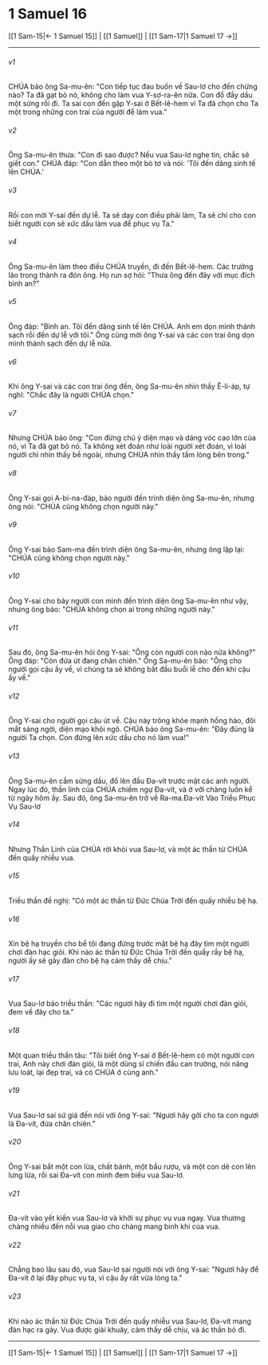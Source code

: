 # 1 Samuel 16

[[1 Sam-15|← 1 Samuel 15]] | [[1 Samuel]] | [[1 Sam-17|1 Samuel 17 →]]
***



###### v1 
CHÚA bảo ông Sa-mu-ên: "Con tiếp tục đau buồn về Sau-lơ cho đến chừng nào? Ta đã gạt bỏ nó, không cho làm vua Y-sơ-ra-ên nữa. Con đổ đầy dầu một sừng rồi đi. Ta sai con đến gặp Y-sai ở Bết-lê-hem vì Ta đã chọn cho Ta một trong những con trai của người để làm vua." 

###### v2 
Ông Sa-mu-ên thưa: "Con đi sao được? Nếu vua Sau-lơ nghe tin, chắc sẽ giết con." CHÚA đáp: "Con dẫn theo một bò tơ và nói: 'Tôi đến dâng sinh tế lên CHÚA.' 

###### v3 
Rồi con mời Y-sai đến dự lễ. Ta sẽ dạy con điều phải làm, Ta sẽ chỉ cho con biết người con sẽ xức dầu làm vua để phục vụ Ta." 

###### v4 
Ông Sa-mu-ên làm theo điều CHÚA truyền, đi đến Bết-lê-hem. Các trưởng lão trong thành ra đón ông. Họ run sợ hỏi: "Thưa ông đến đây với mục đích bình an?" 

###### v5 
Ông đáp: "Bình an. Tôi đến dâng sinh tế lên CHÚA. Anh em dọn mình thánh sạch rồi đến dự lễ với tôi." Ông cũng mời ông Y-sai và các con trai ông dọn mình thánh sạch đến dự lễ nữa. 

###### v6 
Khi ông Y-sai và các con trai ông đến, ông Sa-mu-ên nhìn thấy Ê-li-áp, tự nghĩ: "Chắc đây là người CHÚA chọn." 

###### v7 
Nhưng CHÚA bảo ông: "Con đừng chú ý diện mạo và dáng vóc cao lớn của nó, vì Ta đã gạt bỏ nó. Ta không xét đoán như loài người xét đoán, vì loài người chỉ nhìn thấy bề ngoài, nhưng CHÚA nhìn thấy tấm lòng bên trong." 

###### v8 
Ông Y-sai gọi A-bi-na-đáp, bảo người đến trình diện ông Sa-mu-ên, nhưng ông nói: "CHÚA cũng không chọn người này." 

###### v9 
Ông Y-sai bảo Sam-ma đến trình diện ông Sa-mu-ên, nhưng ông lặp lại: "CHÚA cũng không chọn người này." 

###### v10 
Ông Y-sai cho bảy người con mình đến trình diện ông Sa-mu-ên như vậy, nhưng ông bảo: "CHÚA không chọn ai trong những người này." 

###### v11 
Sau đó, ông Sa-mu-ên hỏi ông Y-sai: "Ông còn người con nào nữa không?" Ông đáp: "Còn đứa út đang chăn chiên." Ông Sa-mu-ên bảo: "Ông cho người gọi cậu ấy về, vì chúng ta sẽ không bắt đầu buổi lễ cho đến khi cậu ấy về." 

###### v12 
Ông Y-sai cho người gọi cậu út về. Cậu này trông khỏe mạnh hồng hào, đôi mắt sáng ngời, diện mạo khôi ngô. CHÚA bảo ông Sa-mu-ên: "Đây đúng là người Ta chọn. Con đứng lên xức dầu cho nó làm vua!" 

###### v13 
Ông Sa-mu-ên cầm sừng dầu, đổ lên đầu Đa-vít trước mặt các anh người. Ngay lúc đó, thần linh của CHÚA chiếm ngự Đa-vít, và ở với chàng luôn kể từ ngày hôm ấy. Sau đó, ông Sa-mu-ên trở về Ra-ma.Đa-vít Vào Triều Phục Vụ Sau-lơ 

###### v14 
Nhưng Thần Linh của CHÚA rời khỏi vua Sau-lơ, và một ác thần từ CHÚA đến quấy nhiễu vua. 

###### v15 
Triều thần đề nghị: "Có một ác thần từ Đức Chúa Trời đến quấy nhiễu bệ hạ. 

###### v16 
Xin bệ hạ truyền cho bề tôi đang đứng trước mặt bệ hạ đây tìm một người chơi đàn hạc giỏi. Khi nào ác thần từ Đức Chúa Trời đến quấy rầy bệ hạ, người ấy sẽ gảy đàn cho bệ hạ cảm thấy dễ chịu." 

###### v17 
Vua Sau-lơ bảo triều thần: "Các ngươi hãy đi tìm một người chơi đàn giỏi, đem về đây cho ta." 

###### v18 
Một quan triều thần tâu: "Tôi biết ông Y-sai ở Bết-lê-hem có một người con trai, Anh này chơi đàn giỏi, là một dũng sĩ chiến đấu can trường, nói năng lưu loát, lại đẹp trai, và có CHÚA ở cùng anh." 

###### v19 
Vua Sau-lơ sai sứ giả đến nói với ông Y-sai: "Ngươi hãy gởi cho ta con ngươi là Đa-vít, đứa chăn chiên." 

###### v20 
Ông Y-sai bắt một con lừa, chất bánh, một bầu rượu, và một con dê con lên lưng lừa, rồi sai Đa-vít con mình đem biếu vua Sau-lơ. 

###### v21 
Đa-vít vào yết kiến vua Sau-lơ và khởi sự phục vụ vua ngay. Vua thương chàng nhiều đến nỗi vua giao cho chàng mang binh khí của vua. 

###### v22 
Chẳng bao lâu sau đó, vua Sau-lơ sai người nói với ông Y-sai: "Ngươi hãy để Đa-vít ở lại đây phục vụ ta, vì cậu ấy rất vừa lòng ta." 

###### v23 
Khi nào ác thần từ Đức Chúa Trời đến quấy nhiễu vua Sau-lơ, Đa-vít mang đàn hạc ra gảy. Vua được giải khuây, cảm thấy dễ chịu, và ác thần bỏ đi.

***
[[1 Sam-15|← 1 Samuel 15]] | [[1 Samuel]] | [[1 Sam-17|1 Samuel 17 →]]

